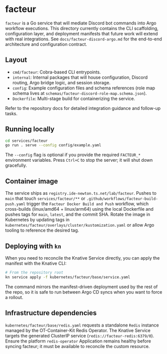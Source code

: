 # facteur

`facteur` is a Go service that will mediate Discord bot commands into Argo workflow executions. This directory currently contains the CLI scaffolding, configuration layer, and deployment manifests that future work will extend with real integrations. See `docs/facteur-discord-argo.md` for the end-to-end architecture and configuration contract.

## Layout

- `cmd/facteur`: Cobra-based CLI entrypoints.
- `internal`: Internal packages that will house configuration, Discord routing, Argo bridge logic, and session storage.
- `config`: Example configuration files and schema references (role map schema lives at `schemas/facteur-discord-role-map.schema.json`).
- `Dockerfile`: Multi-stage build for containerizing the service.

Refer to the repository docs for detailed integration guidance and follow-up tasks.

## Running locally

```bash
cd services/facteur
go run . serve --config config/example.yaml
```

The `--config` flag is optional if you provide the required `FACTEUR_*` environment variables. Press `Ctrl+C` to stop the server; it will shut down gracefully.

## Container image

The service ships as `registry.ide-newton.ts.net/lab/facteur`. Pushes to `main` that touch `services/facteur/**` or `.github/workflows/facteur-build-push.yaml` trigger the `Facteur Docker Build and Push` workflow, which cross-builds (linux/amd64 + linux/arm64) using the local Dockerfile and pushes tags for `main`, `latest`, and the commit SHA. Rotate the image in Kubernetes by updating tags in `kubernetes/facteur/overlays/cluster/kustomization.yaml` or allow Argo tooling to reference the desired tag.

## Deploying with `kn`

When you need to reconcile the Knative Service directly, you can apply the manifest with the Knative CLI:

```bash
# From the repository root
kn service apply -f kubernetes/facteur/base/service.yaml
```

The command mirrors the manifest-driven deployment used by the rest of the repo, so it is safe to run between Argo CD syncs when you want to force a rollout.

## Infrastructure dependencies

`kubernetes/facteur/base/redis.yaml` requests a standalone `Redis` instance managed by the OT-Container-Kit Redis Operator. The Knative Service targets the generated ClusterIP service (`redis://facteur-redis:6379/0`). Ensure the platform `redis-operator` Application remains healthy before syncing facteur; it must be available to reconcile the custom resource.
